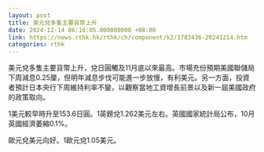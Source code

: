 ```yaml
---
layout: post
title: 美元兌多隻主要貨幣上升
date: 2024-12-14 06:16:05.000000000 +08:00
link: https://news.rthk.hk/rthk/ch/component/k2/1783436-20241214.htm
categories: rthk
---
```


美元兌多隻主要貨幣上升，兌日圓觸及11月底以來最高。市場充份預期美國聯儲局下周減息0.25厘，但明年減息步伐可能進一步放慢，有利美元。另一方面，投資者預計日本央行下周維持利率不變，以觀察當地工資增長前景以及新一屆美國政府的政策取向。

1美元較早時升至153.6日圓。1英鎊兌1.262美元左右。英國國家統計局公布，10月英國經濟萎縮0.1%。

歐元兌美元向好。1歐元兌1.05美元。
